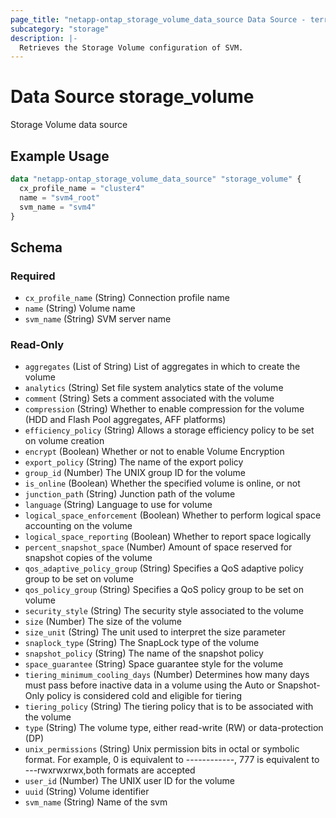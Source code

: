 ```yaml
---
page_title: "netapp-ontap_storage_volume_data_source Data Source - terraform-provider-netapp-ontap"
subcategory: "storage"
description: |-
  Retrieves the Storage Volume configuration of SVM.
---
```


# Data Source storage_volume

Storage Volume data source

## Example Usage
```terraform
data "netapp-ontap_storage_volume_data_source" "storage_volume" {
  cx_profile_name = "cluster4"
  name = "svm4_root"
  svm_name = "svm4"
}
```


<!-- schema generated by tfplugindocs -->
## Schema

### Required

- `cx_profile_name` (String) Connection profile name
- `name` (String) Volume name
- `svm_name` (String) SVM server name

### Read-Only

- `aggregates` (List of String) List of aggregates in which to create the volume
- `analytics` (String) Set file system analytics state of the volume
- `comment` (String) Sets a comment associated with the volume
- `compression` (String) Whether to enable compression for the volume (HDD and Flash Pool aggregates, AFF platforms)
- `efficiency_policy` (String) Allows a storage efficiency policy to be set on volume creation
- `encrypt` (Boolean) Whether or not to enable Volume Encryption
- `export_policy` (String) The name of the export policy
- `group_id` (Number) The UNIX group ID for the volume
- `is_online` (Boolean) Whether the specified volume is online, or not
- `junction_path` (String) Junction path of the volume
- `language` (String) Language to use for volume
- `logical_space_enforcement` (Boolean) Whether to perform logical space accounting on the volume
- `logical_space_reporting` (Boolean) Whether to report space logically
- `percent_snapshot_space` (Number) Amount of space reserved for snapshot copies of the volume
- `qos_adaptive_policy_group` (String) Specifies a QoS adaptive policy group to be set on volume
- `qos_policy_group` (String) Specifies a QoS policy group to be set on volume
- `security_style` (String) The security style associated to the volume
- `size` (Number) The size of the volume
- `size_unit` (String) The unit used to interpret the size parameter
- `snaplock_type` (String) The SnapLock type of the volume
- `snapshot_policy` (String) The name of the snapshot policy
- `space_guarantee` (String) Space guarantee style for the volume
- `tiering_minimum_cooling_days` (Number) Determines how many days must pass before inactive data in a volume using the Auto or Snapshot-Only policy is considered cold and eligible for tiering
- `tiering_policy` (String) The tiering policy that is to be associated with the volume
- `type` (String) The volume type, either read-write (RW) or data-protection (DP)
- `unix_permissions` (String) Unix permission bits in octal or symbolic format. For example, 0 is equivalent to ------------, 777 is equivalent to ---rwxrwxrwx,both formats are accepted
- `user_id` (Number) The UNIX user ID for the volume
- `uuid` (String) Volume identifier
- `svm_name` (String) Name of the svm

